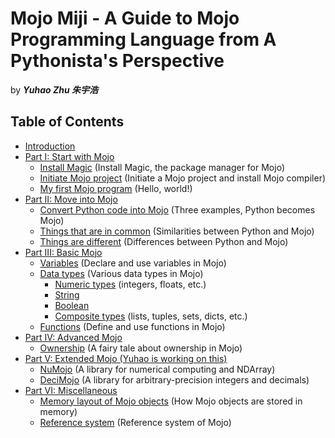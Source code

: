 # Mojo Miji - A Guide to Mojo Programming Language from A Pythonista's Perspective

by ***Yuhao Zhu 朱宇浩***

## Table of Contents

- [Introduction](./intro)
- [Part I: Start with Mojo](./start/start)
  - [Install Magic](./start/install) (Install Magic, the package manager for Mojo)
  - [Initiate Mojo project](./start/initiate) (Initiate a Mojo project and install Mojo compiler)
  - [My first Mojo program](./start/hello) (Hello, world!)
- [Part II: Move into Mojo](./move/move)
  - [Convert Python code into Mojo](./move/examples) (Three examples, Python becomes Mojo)
  - [Things that are in common](./move/common) (Similarities between Python and Mojo)
  - [Things are different](./move/different) (Differences between Python and Mojo)
- [Part III: Basic Mojo](./basic/basic)
  - [Variables](./basic/variables) (Declare and use variables in Mojo)
  - [Data types](./basic/types) (Various data types in Mojo)
    - [Numeric types](./basic/types#numeric-types) (integers, floats, etc.)
    - [String](./basic/types#string)
    - [Boolean](./basic/types#boolean)
    - [Composite types](./basic/types#composite-types) (lists, tuples, sets, dicts, etc.)
  - [Functions](./basic/functions) (Define and use functions in Mojo)
  <!-- - [Control flows (Yuhao is working on this)](./basic/control_flows) -->
  <!-- - [Structs (Yuhao is working on this)](./basic/structs) -->
- [Part IV: Advanced Mojo](./advanced/advanced)
  <!-- - [Error handling (Yuhao is working on this)](./advanced/error_handling) -->
  <!-- - [Parameterization (Yuhao is working on this)](./advanced/parameterization) -->
  <!-- - [Traits (Yuhao is working on this)](./advanced/traits) -->
  - [Ownership](./advanced/ownership) (A fairy tale about ownership in Mojo)
  <!-- - [Call Python in Mojo](./advanced/python) -->
  <!-- - [Exercise: A matrix type](./advanced/matrix) (Let's implement a Matrix type in Mojo) -->
- [Part V: Extended Mojo (Yuhao is working on this)](./extensions/extensions)
  - [NuMojo](./extensions/numojo) (A library for numerical computing and NDArray)
  - [DeciMojo](./extensions/decimojo) (A library for arbitrary-precision integers and decimals)
- [Part VI: Miscellaneous](./misc/misc)
  - [Memory layout of Mojo objects](./misc/layout) (How Mojo objects are stored in memory)
  - [Reference system](./misc/reference) (Reference system of Mojo)
